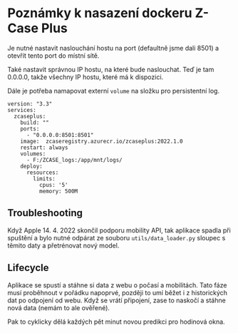 # Poznámky k nasazení dockeru Z-Case Plus
Je nutné nastavit naslouchání hostu na port (defaultně jsme dali 8501) a otevřít tento port do místní sítě.

Také nastavit správnou IP hostu, na které bude naslouchat. Teď je tam 0.0.0.0, takže všechny IP hostu, které má k dispozici.

Dále je potřeba namapovat externí `volume` na složku pro persistentní log.

```
version: "3.3"
services:
  zcaseplus:
    build: ""
    ports:
      - "0.0.0.0:8501:8501"
    image:  zcaseregistry.azurecr.io/zcaseplus:2022.1.0
    restart: always
    volumes:
      - F:/ZCASE_logs:/app/mnt/logs/
    deploy:
      resources:
        limits:
          cpus: '5'
          memory: 500M
```

## Troubleshooting
Když Apple 14. 4. 2022 skončil podporu mobility API, tak aplikace spadla při spuštění a bylo nutné odpárat ze souboru `utils/data_loader.py` sloupec s těmito daty a přetrénovat nový model.

## Lifecycle
Aplikace se spustí a stáhne si data z webu o počasí a mobilitách. Tato fáze musí proběhnout v pořádku napoprvé, později to umí běžet i z historických dat po odpojení od webu. Když se vrátí připojení, zase to naskočí a stáhne nová data (nemám to ale ověřené).

Pak to cyklicky dělá každých pět minut novou predikci pro hodinová okna.